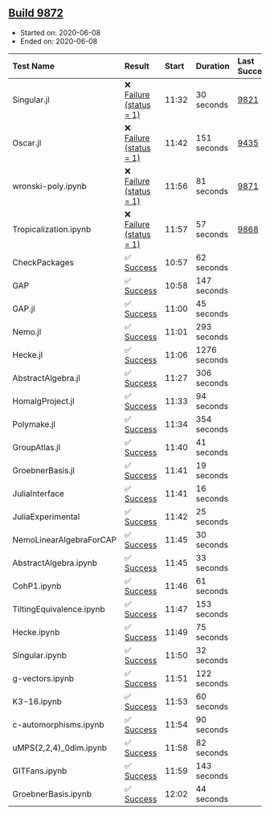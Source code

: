 ## [Build 9872](https://oscarci.mathematik.uni-kl.de/job/oscar/9872/)

* Started on: 2020-06-08
* Ended on: 2020-06-08

| Test Name    | Result | Start | Duration | Last Success | First Failure |
|:-------------|:-------|:------|:---------|:-------------|:--------------|
| Singular.jl | ❌ [Failure (status = 1)](https://oscarci.mathematik.uni-kl.de/job/oscar/9872/artifact/logs/build-9872/Singular.jl.log) | 11:32 | 30 seconds | [9821](https://oscarci.mathematik.uni-kl.de/job/oscar/9821/) | [9822](https://oscarci.mathematik.uni-kl.de/job/oscar/9822/) |
| Oscar.jl | ❌ [Failure (status = 1)](https://oscarci.mathematik.uni-kl.de/job/oscar/9872/artifact/logs/build-9872/Oscar.jl.log) | 11:42 | 151 seconds | [9435](https://oscarci.mathematik.uni-kl.de/job/oscar/9435/) | [9436](https://oscarci.mathematik.uni-kl.de/job/oscar/9436/) |
| wronski-poly.ipynb | ❌ [Failure (status = 1)](https://oscarci.mathematik.uni-kl.de/job/oscar/9872/artifact/logs/build-9872/wronski-poly.ipynb.log) | 11:56 | 81 seconds | [9871](https://oscarci.mathematik.uni-kl.de/job/oscar/9871/) | [9872](https://oscarci.mathematik.uni-kl.de/job/oscar/9872/) |
| Tropicalization.ipynb | ❌ [Failure (status = 1)](https://oscarci.mathematik.uni-kl.de/job/oscar/9872/artifact/logs/build-9872/Tropicalization.ipynb.log) | 11:57 | 57 seconds | [9868](https://oscarci.mathematik.uni-kl.de/job/oscar/9868/) | [9869](https://oscarci.mathematik.uni-kl.de/job/oscar/9869/) |
| CheckPackages | ✅ [Success](https://oscarci.mathematik.uni-kl.de/job/oscar/9872/artifact/logs/build-9872/CheckPackages.log) | 10:57 | 62 seconds |  |  |
| GAP | ✅ [Success](https://oscarci.mathematik.uni-kl.de/job/oscar/9872/artifact/logs/build-9872/GAP.log) | 10:58 | 147 seconds |  |  |
| GAP.jl | ✅ [Success](https://oscarci.mathematik.uni-kl.de/job/oscar/9872/artifact/logs/build-9872/GAP.jl.log) | 11:00 | 45 seconds |  |  |
| Nemo.jl | ✅ [Success](https://oscarci.mathematik.uni-kl.de/job/oscar/9872/artifact/logs/build-9872/Nemo.jl.log) | 11:01 | 293 seconds |  |  |
| Hecke.jl | ✅ [Success](https://oscarci.mathematik.uni-kl.de/job/oscar/9872/artifact/logs/build-9872/Hecke.jl.log) | 11:06 | 1276 seconds |  |  |
| AbstractAlgebra.jl | ✅ [Success](https://oscarci.mathematik.uni-kl.de/job/oscar/9872/artifact/logs/build-9872/AbstractAlgebra.jl.log) | 11:27 | 306 seconds |  |  |
| HomalgProject.jl | ✅ [Success](https://oscarci.mathematik.uni-kl.de/job/oscar/9872/artifact/logs/build-9872/HomalgProject.jl.log) | 11:33 | 94 seconds |  |  |
| Polymake.jl | ✅ [Success](https://oscarci.mathematik.uni-kl.de/job/oscar/9872/artifact/logs/build-9872/Polymake.jl.log) | 11:34 | 354 seconds |  |  |
| GroupAtlas.jl | ✅ [Success](https://oscarci.mathematik.uni-kl.de/job/oscar/9872/artifact/logs/build-9872/GroupAtlas.jl.log) | 11:40 | 41 seconds |  |  |
| GroebnerBasis.jl | ✅ [Success](https://oscarci.mathematik.uni-kl.de/job/oscar/9872/artifact/logs/build-9872/GroebnerBasis.jl.log) | 11:41 | 19 seconds |  |  |
| JuliaInterface | ✅ [Success](https://oscarci.mathematik.uni-kl.de/job/oscar/9872/artifact/logs/build-9872/JuliaInterface.log) | 11:41 | 16 seconds |  |  |
| JuliaExperimental | ✅ [Success](https://oscarci.mathematik.uni-kl.de/job/oscar/9872/artifact/logs/build-9872/JuliaExperimental.log) | 11:42 | 25 seconds |  |  |
| NemoLinearAlgebraForCAP | ✅ [Success](https://oscarci.mathematik.uni-kl.de/job/oscar/9872/artifact/logs/build-9872/NemoLinearAlgebraForCAP.log) | 11:45 | 30 seconds |  |  |
| AbstractAlgebra.ipynb | ✅ [Success](https://oscarci.mathematik.uni-kl.de/job/oscar/9872/artifact/logs/build-9872/AbstractAlgebra.ipynb.log) | 11:45 | 33 seconds |  |  |
| CohP1.ipynb | ✅ [Success](https://oscarci.mathematik.uni-kl.de/job/oscar/9872/artifact/logs/build-9872/CohP1.ipynb.log) | 11:46 | 61 seconds |  |  |
| TiltingEquivalence.ipynb | ✅ [Success](https://oscarci.mathematik.uni-kl.de/job/oscar/9872/artifact/logs/build-9872/TiltingEquivalence.ipynb.log) | 11:47 | 153 seconds |  |  |
| Hecke.ipynb | ✅ [Success](https://oscarci.mathematik.uni-kl.de/job/oscar/9872/artifact/logs/build-9872/Hecke.ipynb.log) | 11:49 | 75 seconds |  |  |
| Singular.ipynb | ✅ [Success](https://oscarci.mathematik.uni-kl.de/job/oscar/9872/artifact/logs/build-9872/Singular.ipynb.log) | 11:50 | 32 seconds |  |  |
| g-vectors.ipynb | ✅ [Success](https://oscarci.mathematik.uni-kl.de/job/oscar/9872/artifact/logs/build-9872/g-vectors.ipynb.log) | 11:51 | 122 seconds |  |  |
| K3-16.ipynb | ✅ [Success](https://oscarci.mathematik.uni-kl.de/job/oscar/9872/artifact/logs/build-9872/K3-16.ipynb.log) | 11:53 | 60 seconds |  |  |
| c-automorphisms.ipynb | ✅ [Success](https://oscarci.mathematik.uni-kl.de/job/oscar/9872/artifact/logs/build-9872/c-automorphisms.ipynb.log) | 11:54 | 90 seconds |  |  |
| uMPS(2,2,4)_0dim.ipynb | ✅ [Success](https://oscarci.mathematik.uni-kl.de/job/oscar/9872/artifact/logs/build-9872/uMPS-2-2-4-_0dim.ipynb.log) | 11:58 | 82 seconds |  |  |
| GITFans.ipynb | ✅ [Success](https://oscarci.mathematik.uni-kl.de/job/oscar/9872/artifact/logs/build-9872/GITFans.ipynb.log) | 11:59 | 143 seconds |  |  |
| GroebnerBasis.ipynb | ✅ [Success](https://oscarci.mathematik.uni-kl.de/job/oscar/9872/artifact/logs/build-9872/GroebnerBasis.ipynb.log) | 12:02 | 44 seconds |  |  |
